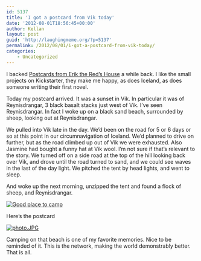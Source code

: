 ```yaml
---
id: 5137
title: 'I got a postcard from Vik today'
date: '2012-08-01T18:56:45+00:00'
author: Kellan
layout: post
guid: 'http://laughingmeme.org/?p=5137'
permalink: /2012/08/01/i-got-a-postcard-from-vik-today/
categories:
    - Uncategorized
---
```


I backed [Postcards from Erik the Red’s House](http://www.kickstarter.com/projects/stevanieandlarissa/postcards-from-erik-the-reds-house-0) a while back. I like the small projects on Kickstarter, they make me happy, as does Iceland, as does someone writing their first novel.

Today my postcard arrived. It was a sunset in Vik. In particular it was of Reynisdrangar, 3 black basalt stacks just west of Vik. I’ve seen Reynisdrangar. In fact I woke up on a black sand beach, surrounded by sheep, looking out at Reynisdrangar.

We pulled into Vik late in the day. We’d been on the road for 5 or 6 days or so at this point in our circumnavigation of Iceland. We’d planned to drive on further, but as the road climbed up out of Vik we were exhausted. Also Jasmine had bought a funny hat at Vik wool. I’m not sure if that’s relevant to the story. We turned off on a side road at the top of the hill looking back over Vik, and drove until the road turned to sand, and we could see waves in the last of the day light. We pitched the tent by head lights, and went to sleep.

And woke up the next morning, unzipped the tent and found a flock of sheep, and Reynisdrangar.

[![Good place to camp](http://farm7.staticflickr.com/6173/6134267923_3637b6e1a1_z.jpg)](http://www.flickr.com/photos/curlyjazz/6134267923/ "Good place to camp by curlyjazz, on Flickr")

Here’s the postcard

[![photo.JPG](http://farm8.staticflickr.com/7137/7695130790_09e315fba9_z.jpg)](http://www.flickr.com/photos/kellan/7695130790/ "photo.JPG by kellan, on Flickr")

Camping on that beach is one of my favorite memories. Nice to be reminded of it. This is the network, making the world demonstrably better. That is all.
